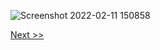 ![Screenshot 2022-02-11 150858](https://user-images.githubusercontent.com/55657279/153580604-e2eec299-0e56-4e4f-806f-50b807e9a42f.png)

[Next >>](8.md)
